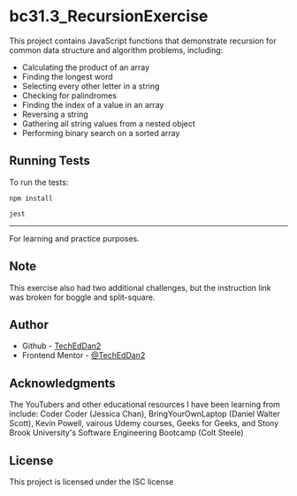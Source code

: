 # bc31.3_RecursionExercise
This project contains JavaScript functions that demonstrate recursion for common data structure and algorithm problems, including:

- Calculating the product of an array
- Finding the longest word
- Selecting every other letter in a string
- Checking for palindromes
- Finding the index of a value in an array
- Reversing a string
- Gathering all string values from a nested object
- Performing binary search on a sorted array

## Running Tests

To run the tests:

```
npm install
```
```
jest
```

---

For learning and practice purposes.

## Note

This exercise also had two additional challenges, but the instruction link was broken for boggle and split-square.

## Author
- Github - [TechEdDan2](https://github.com/TechEdDan2)
- Frontend Mentor - [@TechEdDan2](https://www.frontendmentor.io/profile/TechEdDan2)

## Acknowledgments
The YouTubers and other educational resources I have been learning from include: Coder Coder (Jessica Chan), BringYourOwnLaptop (Daniel Walter Scott), Kevin Powell, vairous Udemy courses, Geeks for Geeks, and Stony Brook University's Software Engineering Bootcamp (Colt Steele) 

## License
This project is licensed under the ISC license